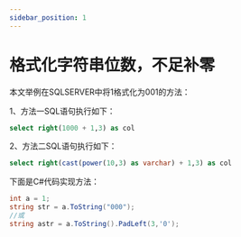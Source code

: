 ```yaml
---
sidebar_position: 1
---
```


# 格式化字符串位数，不足补零

本文举例在SQLSERVER中将1格式化为001的方法：

1、方法一SQL语句执行如下：

```sql
select right(1000 + 1,3) as col
```

2、方法二SQL语句执行如下：

```sql
select right(cast(power(10,3) as varchar) + 1,3) as col
```

下面是C#代码实现方法：

```csharp
int a = 1;
string str = a.ToString("000");
//或
string astr = a.ToString().PadLeft(3,'0');
```
